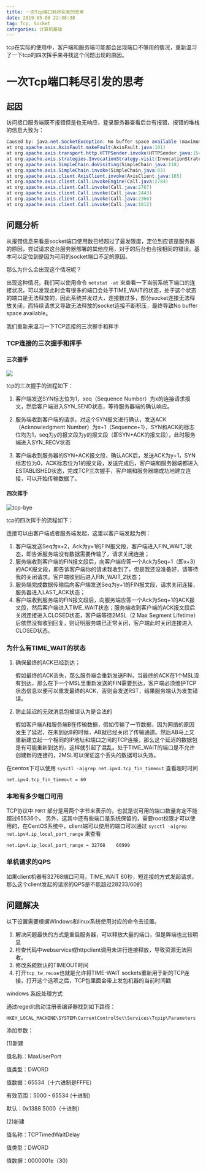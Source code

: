 ```yaml
---
title: 一次Tcp端口耗尽引发的思考
date: 2019-05-08 22:38:38
tag: Tcp, Socket
catrgories: 计算机基础
---
```

tcp在实际的使用中，客户端和服务端可能都会出现端口不够用的情况，重新温习了一下tcp的四次挥手来寻找这个问题出现的原因。
<!--more-->

# 一次Tcp端口耗尽引发的思考

## 起因

访问接口服务端既不报错但是也无响应，登录服务器查看后台有报错，报错的堆栈的信息大致为：

```java
Caused by: java.net.SocketException: No buffer space available (maximum connections reached?): connect
at org.apache.axis.AxisFault.makeFault(AxisFault.java:101)
at org.apache.axis.transport.http.HTTPSender.invoke(HTTPSender.java:154)
at org.apache.axis.strategies.InvocationStrategy.visit(InvocationStrategy.java:32)
at org.apache.axis.SimpleChain.doVisiting(SimpleChain.java:118)
at org.apache.axis.SimpleChain.invoke(SimpleChain.java:83)
at org.apache.axis.client.AxisClient.invoke(AxisClient.java:165)
at org.apache.axis.client.Call.invokeEngine(Call.java:2784)
at org.apache.axis.client.Call.invoke(Call.java:2767)
at org.apache.axis.client.Call.invoke(Call.java:2443)
at org.apache.axis.client.Call.invoke(Call.java:2366)
at org.apache.axis.client.Call.invoke(Call.java:1812)
```

## 问题分析

从报错信息来看是socket端口使用数已经超过了最发限度，定位到应该是服务器的原因，尝试请求这台服务器部署的其他应用，对于的后台也会报相同的错误。基本可以定位到是因为可用的socket端口不足的原因。

那么为什么会出现这个情况呢？

出现这种情况，我们可以使用命令 `netstat -at` 来查看一下当前系统下端口的连接状况，可以发现此时会有很多的端口会处于TIME_WAIT的状态，处于这个状态的端口是无法释放的，因此系统并发过大，连接数过多，部分socket连接无法释放关闭，而持续请求又导致无法释放的socket连接不断积压，最终导致No buffer space available。

我们重新来温习一下TCP连接的三次握手和挥手

### TCP连接的三次握手和挥手

#### 三次握手

![](https://haigeek.me:8443/pic?ossId=2025/06/15/akyU7GwuMEoQ64N-20250615183012857.png)

tcp的三次握手的流程如下：

1. 客户端发送SYN标志位为1，seq（Sequence Number）为x的连接请求报文，然后客户端进入SYN_SEND状态，等待服务器端的确认响应。

2. 服务端收到客户端的请求，对这个SYN报文进行确认，发送ACK（Acknowledgment Number）为x+1（Sequence+1），SYN和ACK的标志位均为1，seq为y的报文段为y的报文段（即SYN+ACK的报文段），此时服务端进入SYN_RECV状态

3. 客户端收到服务器的SYN+ACK报文段，确认ACK后，发送ACK为y+1，SYN标志位为0，ACK标志位为1的报文段，发送完成后，客户端和服务器端都进入ESTABLISHED状态，完成TCP三次握手，客户端和服务器端成功地建立连接，可以开始传输数据了。

#### 四次挥手

![tcp-bye](https://haigeek.me:8443/pic?ossId=2025/06/15/2iUhyBfPW7duI8V.png)

tcp的四次挥手的流程如下：

连接可以由客户端或者服务端发起，这里以客户端发起为例：

1. 客户端发送Seq为x+2，Ack为y+1的FIN报文段，客户端进入FIN_WAIT_1状态，即告诉服务端没有数据需要传输了，请求关闭连接；
2. 服务端收到客户端的FIN报文段后，向客户端应答一个Ack为Seq+1（即x+3）的ACK报文段，即告诉客户端你的请求我收到了，但是我还没准备好，请等待我的关闭请求。客户端收到后进入FIN_WAIT_2状态；
3. 服务端完成数据传输后向客户端发送Seq为y+1的FIN报文段，请求关闭连接，服务器进入LAST_ACK状态；
4. 客户端收到服务端的FIN报文段后，向服务端应答一个Ack为Seq+1的ACK报文段，然后客户端进入TIME_WAIT状态；服务端收到客户端的ACK报文段后关闭连接进入CLOSED状态，客户端等待2MSL（2 Max Segment Lifetime）后依然没有收到回复，则证明服务端已正常关闭，客户端此时关闭连接进入CLOSED状态。

### 为什么有TIME_WAIT的状态

1. 确保最终的ACK已经到达；

   假如最终的ACK丢失，那么服务端会重新发送FIN，当最终的ACK在1个MSL没有到达，那么在下一个MSL里重新发送的FIN需要到达，客户端必须维护TCP状态信息以便可以重发最终的ACK，否则会发送RST，结果服务端认为发生错误。

2. 防止延迟的无效消息包被误认为是合法的

   假如客户端A和服务端B在传输数据，假如传输了一节数据，因为网络的原因发生了延迟，在未到达B的时候，AB就已经关闭了传输通道。然后AB马上又重新建立起一个相同的IP地址和端口之间的TCP连接，那么这个延迟的数据包是有可能重新到达的，这样就引起了混乱。处于TIME_WAIT的端口是不允许创建新的连接的，2MSL可以保证这个丢失的数据可以失效。

在centos下可以使用 `sysctl -a|grep net.ipv4.tcp_fin_timeout` 查看超时时间

```
net.ipv4.tcp_fin_timeout = 60
```

### 本地有多少端口可用

TCP协议中 `PORT` 部分是用两个字节来表示的，也就是说可用的端口数量肯定不能超过65536个。
另外，这其中还有些端口是系统保留的，需要root权限才可以使用的，在CentOS系统中，client端可以使用的端口可以通过 `sysctl -a|grep net.ipv4.ip_local_port_range` 来查看

```shell
net.ipv4.ip_local_port_range = 32768	60999
```

### 单机请求的QPS

如果client机器有32768端口可用，TIME_WAIT 60秒，短连接的方式发起请求，那么这个client发起的请求的QPS是不能超过28233/60的

## 问题解决

以下设置需要根据Windows和linux系统使用对应的命令去设置。

1. 解决问题最快的方式是重启服务器，可以释放大量的端口，但是弊端也比较明显
2. 检查代码中webservice或httpclient调用未进行连接释放，导致资源无法回收。
3. 修改系統默认的TIMEOUT时间
4. 打开`tcp_tw_reuse`也就是允许将TIME-WAIT sockets重新用于新的TCP连接，打开这个选项之后，TCP包里面会带上发包机器的当前时间戳

windows 系统处理方式

通过regedit启动注册表编译器找到如下路径：

```
HKEY_LOCAL_MACHINE\SYSTEM\CurrentControlSet\Services\Tcpip\Parameters
```

添加参数：

(1)新建

值名称：MaxUserPort

值类型：DWORD

值数据：65534（十六进制是FFFE）

有效范围：5000 - 65534 (十进制)

默认：0x1388 5000（十进制）

(2)新建

值名称：TCPTimedWaitDelay

值类型：DWORD

值数据：0000001e（30） 
